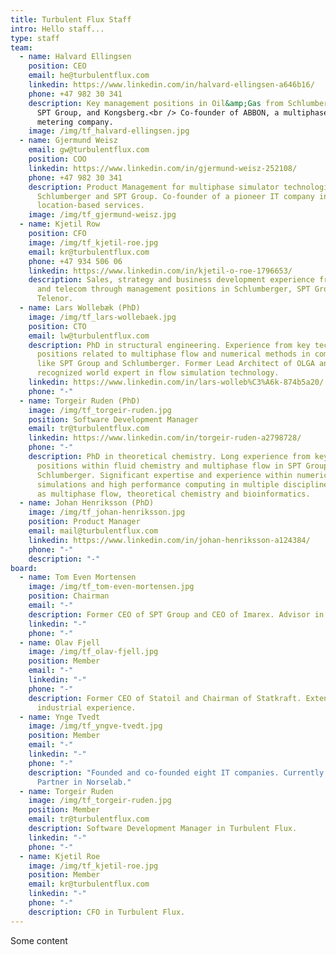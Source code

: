 ```yaml
---
title: Turbulent Flux Staff
intro: Hello staff...
type: staff
team:
  - name: Halvard Ellingsen
    position: CEO
    email: he@turbulentflux.com
    linkedin: https://www.linkedin.com/in/halvard-ellingsen-a646b16/
    phone: +47 982 30 341
    description: Key management positions in Oil&amp;Gas from Schlumberger,<br />
      SPT Group, and Kongsberg.<br /> Co-founder of ABBON, a multiphase flow
      metering company.
    image: /img/tf_halvard-ellingsen.jpg
  - name: Gjermund Weisz
    email: gw@turbulentflux.com
    position: COO
    linkedin: https://www.linkedin.com/in/gjermund-weisz-252108/
    phone: +47 982 30 341
    description: Product Management for multiphase simulator technologies in
      Schlumberger and SPT Group. Co-founder of a pioneer IT company in
      location-based services.
    image: /img/tf_gjermund-weisz.jpg
  - name: Kjetil Row
    position: CFO
    image: /img/tf_kjetil-roe.jpg
    email: kr@turbulentflux.com
    phone: +47 934 506 06
    linkedin: https://www.linkedin.com/in/kjetil-o-roe-1796653/
    description: Sales, strategy and business development experience from Oil&Gas
      and telecom through management positions in Schlumberger, SPT Group and
      Telenor.
  - name: Lars Wollebæk (PhD)
    image: /img/tf_lars-wollebaek.jpg
    position: CTO
    email: lw@turbulentflux.com
    description: PhD in structural engineering. Experience from key technology
      positions related to multiphase flow and numerical methods in companies
      like SPT Group and Schlumberger. Former Lead Architect of OLGA and a
      recognized world expert in flow simulation technology.
    linkedin: https://www.linkedin.com/in/lars-wolleb%C3%A6k-874b5a20/
    phone: "-"
  - name: Torgeir Ruden (PhD)
    image: /img/tf_torgeir-ruden.jpg
    position: Software Development Manager
    email: tr@turbulentflux.com
    linkedin: https://www.linkedin.com/in/torgeir-ruden-a2798728/
    phone: "-"
    description: PhD in theoretical chemistry. Long experience from key development
      positions within fluid chemistry and multiphase flow in SPT Group and
      Schlumberger. Significant expertise and experience within numerical
      simulations and high performance computing in multiple disciplines, such
      as multiphase flow, theoretical chemistry and bioinformatics.
  - name: Johan Henriksson (PhD)
    image: /img/tf_johan-henriksson.jpg
    position: Product Manager
    email: mail@turbulentflux.com
    linkedin: https://www.linkedin.com/in/johan-henriksson-a124384/
    phone: "-"
    description: "-"
board:
  - name: Tom Even Mortensen
    image: /img/tf_tom-even-mortensen.jpg
    position: Chairman
    email: "-"
    description: Former CEO of SPT Group and CEO of Imarex. Advisor in Summa Equity.
    linkedin: "-"
    phone: "-"
  - name: Olav Fjell
    image: /img/tf_olav-fjell.jpg
    position: Member
    email: "-"
    linkedin: "-"
    phone: "-"
    description: Former CEO of Statoil and Chairman of Statkraft. Extensive
      industrial experience.
  - name: Ynge Tvedt
    image: /img/tf_yngve-tvedt.jpg
    position: Member
    email: "-"
    linkedin: "-"
    phone: "-"
    description: "Founded and co-founded eight IT companies. Currently: General
      Partner in Norselab."
  - name: Torgeir Ruden
    image: /img/tf_torgeir-ruden.jpg
    position: Member
    email: tr@turbulentflux.com
    description: Software Development Manager in Turbulent Flux.
    linkedin: "-"
    phone: "-"
  - name: Kjetil Roe
    image: /img/tf_kjetil-roe.jpg
    position: Member
    email: kr@turbulentflux.com
    linkedin: "-"
    phone: "-"
    description: CFO in Turbulent Flux.
---
```


Some content